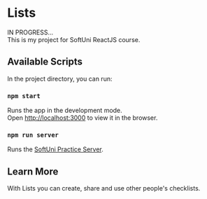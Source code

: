 # Lists

IN PROGRESS...\
This is my project for SoftUni ReactJS course.

## Available Scripts

In the project directory, you can run:

### `npm start`

Runs the app in the development mode.\
Open [http://localhost:3000](http://localhost:3000) to view it in the browser.

### `npm run server`

Runs the [SoftUni Practice Server](https://github.com/softuni-practice-server/softuni-practice-server).

## Learn More

With Lists you can create, share and use other people's checklists. 